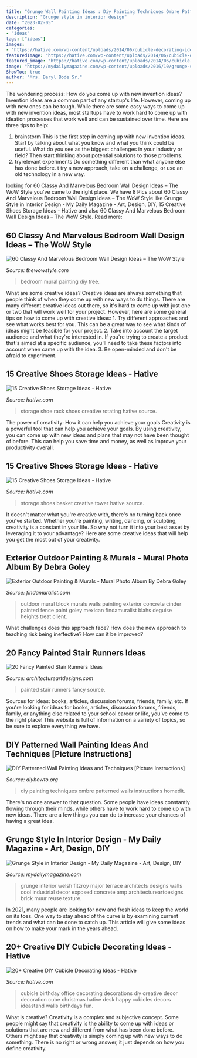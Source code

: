 ```yaml
---
title: "Grunge Wall Painting Ideas : Diy Painting Techniques Ombre Patterned Walls Instructions Homedit"
description: "Grunge style in interior design"
date: "2023-02-05"
categories:
- "ideas"
tags: ["ideas"]
images:
- "https://hative.com/wp-content/uploads/2014/06/cubicle-decorating-ideas/14-office-cubicle-decorating-ideas.jpg"
featuredImage: "https://hative.com/wp-content/uploads/2014/06/cubicle-decorating-ideas/14-office-cubicle-decorating-ideas.jpg"
featured_image: "https://hative.com/wp-content/uploads/2014/06/cubicle-decorating-ideas/14-office-cubicle-decorating-ideas.jpg"
image: "https://mydailymagazine.com/wp-content/uploads/2016/10/grunge-style-in-interior-design-8.jpg"
ShowToc: true
author: "Mrs. Beryl Bode Sr."
---
```



The wondering process: How do you come up with new invention ideas?
Invention ideas are a common part of any startup's life. However, coming up with new ones can be tough. While there are some easy ways to come up with new invention ideas, most startups have to work hard to come up with ideation processes that work well and can be sustained over time. Here are three tips to help:
1) brainstorm
This is the first step in coming up with new invention ideas. Start by talking about what you know and what you think could be useful. What do you see as the biggest challenges in your industry or field? Then start thinking about potential solutions to those problems.
2) tryrelevant experiments
Do something different than what anyone else has done before. t try a new approach, take on a challenge, or use an old technology in a new way.

	

		
looking for 60 Classy And Marvelous Bedroom Wall Design Ideas – The WoW Style you've came to the right place. We have 8 Pics about 60 Classy And Marvelous Bedroom Wall Design Ideas – The WoW Style like Grunge Style in Interior Design - My Daily Magazine - Art, Design, DIY, 15 Creative Shoes Storage Ideas - Hative and also 60 Classy And Marvelous Bedroom Wall Design Ideas – The WoW Style. Read more:
		
    
## 60 Classy And Marvelous Bedroom Wall Design Ideas – The WoW Style

<img loading=lazy src="http://thewowstyle.com/wp-content/uploads/2016/08/DIY-Wall-Mural-Painting-of-a-Tree.jpg" onerror="this.onerror=null;this.src='https://tse4.mm.bing.net/th?id=OIP._IIZ9uh-8VvUpMSG7MHfaAHaJ3&amp;pid=15.1';" alt="60 Classy And Marvelous Bedroom Wall Design Ideas – The WoW Style">

_Source: thewowstyle.com_

>bedroom mural painting diy tree. 

	

What are some creative ideas?
Creative ideas are always something that people think of when they come up with new ways to do things. There are many different creative ideas out there, so it's hard to come up with just one or two that will work well for your project. However, here are some general tips on how to come up with creative ideas: 1. Try different approaches and see what works best for you. This can be a great way to see what kinds of ideas might be feasible for your project. 2. Take into account the target audience and what they're interested in. If you're trying to create a product that's aimed at a specific audience, you'll need to take these factors into account when came up with the idea. 3. Be open-minded and don't be afraid to experiment.

    
## 15 Creative Shoes Storage Ideas - Hative

<img loading=lazy src="https://hative.com/wp-content/uploads/2014/11/shoes-storage-ideas/11-rotating-shoe-rack.jpg" onerror="this.onerror=null;this.src='https://tse3.mm.bing.net/th?id=OIP.YkMkxUpJK5RKBZ2a3OEgBwHaMZ&amp;pid=15.1';" alt="15 Creative Shoes Storage Ideas - Hative">

_Source: hative.com_

>storage shoe rack shoes creative rotating hative source. 

	

The power of creativity: How it can help you achieve your goals
Creativity is a powerful tool that can help you achieve your goals. By using creativity, you can come up with new ideas and plans that may not have been thought of before. This can help you save time and money, as well as improve your productivity overall.

    
## 15 Creative Shoes Storage Ideas - Hative

<img loading=lazy src="https://hative.com/wp-content/uploads/2014/11/shoes-storage-ideas/1-basket-tower.jpg" onerror="this.onerror=null;this.src='https://tse4.mm.bing.net/th?id=OIP.uU5c6ns-NfJAxeGb-bZqsAHaJ4&amp;pid=15.1';" alt="15 Creative Shoes Storage Ideas - Hative">

_Source: hative.com_

>storage shoes basket creative tower hative source. 

	

It doesn't matter what you're creative with, there's no turning back once you've started. Whether you're painting, writing, dancing, or sculpting, creativity is a constant in your life. So why not turn it into your best asset by leveraging it to your advantage? Here are some creative ideas that will help you get the most out of your creativity.

    
## Exterior Outdoor Painting &amp; Murals - Mural Photo Album By Debra Goley

<img loading=lazy src="https://www.findamuralist.com/photos/main/1281-6-goley-outdoor-mural.jpg" onerror="this.onerror=null;this.src='https://tse2.mm.bing.net/th?id=OIP.7VTPpDn-UYLUPz8dGRnWywHaJ4&amp;pid=15.1';" alt="Exterior Outdoor Painting &amp; Murals - Mural Photo Album By Debra Goley">

_Source: findamuralist.com_

>outdoor mural block murals walls painting exterior concrete cinder painted fence paint goley mexican findamuralist blahs deguise heights treat client. 

	

What challenges does this approach face?
How does the new approach to teaching risk being ineffective? How can it be improved?

    
## 20 Fancy Painted Stair Runners Ideas

<img loading=lazy src="https://www.architectureartdesigns.com/wp-content/uploads/2013/09/1822-630x945.jpg" onerror="this.onerror=null;this.src='https://tse1.mm.bing.net/th?id=OIP.sFNlK2ooxy0xq5uuM2PcpAHaLH&amp;pid=15.1';" alt="20 Fancy Painted Stair Runners Ideas">

_Source: architectureartdesigns.com_

>painted stair runners fancy source. 

	

Sources for ideas: books, articles, discussion forums, friends, family, etc.
If you're looking for ideas for books, articles, discussion forums, friends, family, or anything else related to your school career or life, you've come to the right place! This website is full of information on a variety of topics, so be sure to explore everything we have.

    
## DIY Patterned Wall Painting Ideas And Techniques [Picture Instructions]

<img loading=lazy src="http://www.diyhowto.org/wp-content/uploads/DIY-Ombre-Wall-Painting-DIY-Wall-Painting-Ideas-Techniques-Tutorials-DIYHowto.jpg" onerror="this.onerror=null;this.src='https://tse3.mm.bing.net/th?id=OIP.TfbrSVxF6fMzFX4xgdrr4wHaNQ&amp;pid=15.1';" alt="DIY Patterned Wall Painting Ideas and Techniques [Picture Instructions]">

_Source: diyhowto.org_

>diy painting techniques ombre patterned walls instructions homedit. 

	

There's no one answer to that question. Some people have ideas constantly flowing through their minds, while others have to work hard to come up with new ideas. There are a few things you can do to increase your chances of having a great idea.

    
## Grunge Style In Interior Design - My Daily Magazine - Art, Design, DIY

<img loading=lazy src="https://mydailymagazine.com/wp-content/uploads/2016/10/grunge-style-in-interior-design-8.jpg" onerror="this.onerror=null;this.src='https://tse3.mm.bing.net/th?id=OIP.REV5NCQbfwhSJ1eg_jw8OQHaJ3&amp;pid=15.1';" alt="Grunge Style in Interior Design - My Daily Magazine - Art, Design, DIY">

_Source: mydailymagazine.com_

>grunge interior welsh fitzroy major terrace architects designs walls cool industrial decor exposed concrete amp architectureartdesigns brick muur reuse texture. 

	

In 2021, many people are looking for new and fresh ideas to keep the world on its toes. One way to stay ahead of the curve is by examining current trends and what can be done to catch up. This article will give some ideas on how to make your mark in the years ahead.

    
## 20+ Creative DIY Cubicle Decorating Ideas - Hative

<img loading=lazy src="https://hative.com/wp-content/uploads/2014/06/cubicle-decorating-ideas/14-office-cubicle-decorating-ideas.jpg" onerror="this.onerror=null;this.src='https://tse2.mm.bing.net/th?id=OIP.dUqfod3d79Gb1u8tJGB9AgHaJ4&amp;pid=15.1';" alt="20+ Creative DIY Cubicle Decorating Ideas - Hative">

_Source: hative.com_

>cubicle birthday office decorating decorations diy creative decor decoration cube christmas hative desk happy cubicles decors ideastand walls birthdays fun. 

	

What is creative?
Creativity is a complex and subjective concept. Some people might say that creativity is the ability to come up with ideas or solutions that are new and different from what has been done before. Others might say that creativity is simply coming up with new ways to do something. There is no right or wrong answer, it just depends on how you define creativity.

